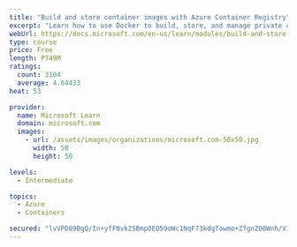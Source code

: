 ```yaml
---
title: "Build and store container images with Azure Container Registry"
excerpt: "Learn how to use Docker to build, store, and manage private container images with the Azure Container Registry."
webUrl: https://docs.microsoft.com/en-us/learn/modules/build-and-store-container-images/
type: course
price: Free
length: PT49M
ratings:
  count: 3104
  average: 4.64433
heat: 53

provider:
  name: Microsoft Learn
  domain: microsoft.com
  images:
    - url: /assets/images/organizations/microsoft.com-50x50.jpg
      width: 50
      height: 50

levels:
  - Intermediate

topics:
  - Azure
  - Containers

secured: "lvVPD89BgQ/In+yfF0vk2SBmpOEO59oWc1NqF73kdgTowmo+ZfgnZO0Wnh/V1yZB5qCaR54UHKh7qczSM5zfdARAB8quZ8/FSrNriIz83i9HmlSueyfX26BZChVYJ5U7HaAzE8L2ZbvBrrZP9KsaHT9Cqb1HG1VPtZj66gTSGqyr2RtMTL89/ijUMaHolUVEoOA9DBUrDPXyD9xpsHLA88XsxCCgFMl3Rw4xaKk8hJCef7krkubknWg5TKryE8TnQv1/yBDmrxE/3pfYQSRUGiM6XomTktjq4vyVYTJsgaGRuvB8gHER3R8eAcpSIPQi9toiBGtV32nLihIcORH6BfK0y6ptmp3Kl8gNeL92jme93kka8/4KHVlJK0cHO1xMJdu3h8WFNSOFHN0saI5/cNEaLYj8Ft/nQ2vCuQIkM6M=;S+MrbykASloQ5YyUeTsJag=="
---
```


